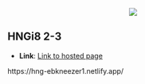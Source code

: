 <p align="center">
  <a href="https://hng.tech/about">
    <img src="https://hng.tech/img/brand-logo.png">
  </a>
</p>

## HNGi8 2-3

- **Link**: [Link to hosted page](https://hng-ebkneezer1.netlify.app/)
<p>https://hng-ebkneezer1.netlify.app/</p>
